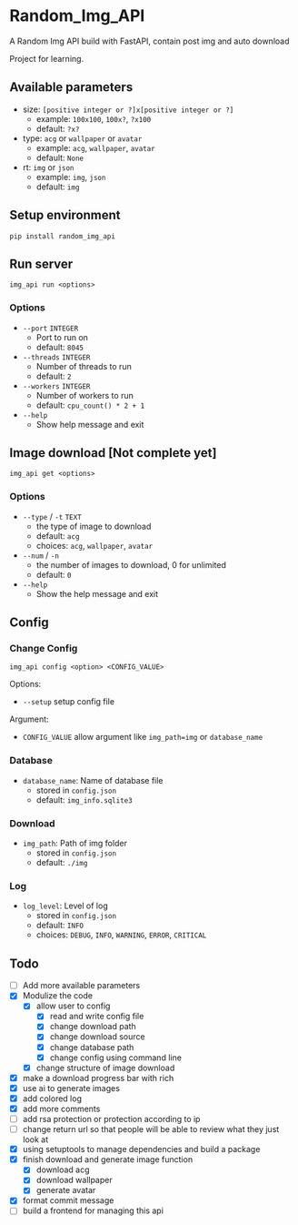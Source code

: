 # Random_Img_API

A Random Img API build with FastAPI, contain post img and auto download

Project for learning.

## Available parameters

- size: `[positive integer or ?]x[positive integer or ?]`
    - example: `100x100`, `100x?`, `?x100`
    - default: `?x?`
- type: `acg` or `wallpaper` or `avatar`
    - example: `acg`, `wallpaper`, `avatar`
    - default: `None`
- rt: `img` or `json`
    - example: `img`, `json`
    - default: `img`

## Setup environment

```shell
pip install random_img_api
```

## Run server

```shell
img_api run <options>
```

### Options
- `--port` `INTEGER`
  - Port to run on
  - default: `8045`
- `--threads` `INTEGER`
  - Number of threads to run
  - default: `2`
- `--workers` `INTEGER`
  - Number of workers to run
  - default: `cpu_count() * 2 + 1`
- `--help`
  - Show help message and exit

## Image download [Not complete yet]

```shell
img_api get <options>
```

### Options
- `--type` / `-t` `TEXT`
  - the type of image to download
  - default: `acg`
  - choices: `acg`, `wallpaper`, `avatar`
- `--num` / `-n`
  - the number of images to download, 0 for unlimited
  - default: `0`
- `--help`
  - Show the help message and exit


## Config

### Change Config

```shell
img_api config <option> <CONFIG_VALUE>
```

Options:
- `--setup` setup config file

Argument:
- `CONFIG_VALUE` allow argument like `img_path=img` or `database_name`

### Database
- `database_name`: Name of database file
  - stored in `config.json`
  - default: `img_info.sqlite3`

### Download
- `img_path`: Path of img folder
  - stored in `config.json`
  - default: `./img`

### Log
- `log_level`: Level of log
  - stored in `config.json`
  - default: `INFO`
  - choices: `DEBUG`, `INFO`, `WARNING`, `ERROR`, `CRITICAL`

## Todo
- [ ] Add more available parameters
- [x] Modulize the code
  - [x] allow user to config
    - [x] read and write config file
    - [x] change download path
    - [x] change download source
    - [x] change database path
    - [x] change config using command line
  - [x] change structure of image download
- [x] make a download progress bar with rich
- [x] use ai to generate images
- [x] add colored log
- [x] add more comments
- [ ] add rsa protection or protection according to ip
- [ ] change return url so that people will be able to review what they just look at
- [x] using setuptools to manage dependencies and build a package
- [x] finish download and generate image function
  - [x] download acg
  - [x] download wallpaper
  - [x] generate avatar
- [x] format commit message
- [ ] build a frontend for managing this api 